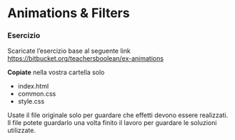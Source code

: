 Animations & Filters
===

### Esercizio

Scaricate l’esercizio base al seguente link
https://bitbucket.org/teachersboolean/ex-animations

**Copiate** nella vostra cartella solo
* index.html
* common.css
* style.css

Usate il file originale solo per guardare che effetti devono essere realizzati.
Il file potete guardarlo una volta finito il lavoro per guardare le soluzioni utilizzate.
